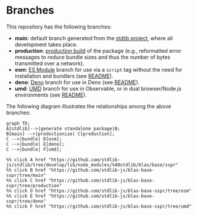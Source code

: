 <!--

@license Apache-2.0

Copyright (c) 2022 The Stdlib Authors.

Licensed under the Apache License, Version 2.0 (the "License");
you may not use this file except in compliance with the License.
You may obtain a copy of the License at

    http://www.apache.org/licenses/LICENSE-2.0

Unless required by applicable law or agreed to in writing, software
distributed under the License is distributed on an "AS IS" BASIS,
WITHOUT WARRANTIES OR CONDITIONS OF ANY KIND, either express or implied.
See the License for the specific language governing permissions and
limitations under the License.

-->

# Branches

This repository has the following branches:

-   **main**: default branch generated from the [stdlib project][stdlib-url], where all development takes place.
-   **production**: [production build][production-url] of the package (e.g., reformatted error messages to reduce bundle sizes and thus the number of bytes transmitted over a network).
-   **esm**: [ES Module][esm-url] branch for use via a `script` tag without the need for installation and bundlers (see [README][esm-readme]).
-   **deno**: [Deno][deno-url] branch for use in Deno (see [README][deno-readme]).
-   **umd**: [UMD][umd-url] branch for use in Observable, or in dual browser/Node.js environments (see [README][umd-readme]).

The following diagram illustrates the relationships among the above branches:

```mermaid
graph TD;
A[stdlib]-->|generate standalone package|B;
B[main] -->|productionize| C[production];
C -->|bundle| D[esm];
C -->|bundle| E[deno];
C -->|bundle| F[umd];

%% click A href "https://github.com/stdlib-js/stdlib/tree/develop/lib/node_modules/%40stdlib/blas/base/sspr"
%% click B href "https://github.com/stdlib-js/blas-base-sspr/tree/main"
%% click C href "https://github.com/stdlib-js/blas-base-sspr/tree/production"
%% click D href "https://github.com/stdlib-js/blas-base-sspr/tree/esm"
%% click E href "https://github.com/stdlib-js/blas-base-sspr/tree/deno"
%% click F href "https://github.com/stdlib-js/blas-base-sspr/tree/umd"
```

[stdlib-url]: https://github.com/stdlib-js/stdlib/tree/develop/lib/node_modules/%40stdlib/blas/base/sspr
[production-url]: https://github.com/stdlib-js/blas-base-sspr/tree/production
[deno-url]: https://github.com/stdlib-js/blas-base-sspr/tree/deno
[deno-readme]: https://github.com/stdlib-js/blas-base-sspr/blob/deno/README.md
[umd-url]: https://github.com/stdlib-js/blas-base-sspr/tree/umd
[umd-readme]: https://github.com/stdlib-js/blas-base-sspr/blob/umd/README.md
[esm-url]: https://github.com/stdlib-js/blas-base-sspr/tree/esm
[esm-readme]: https://github.com/stdlib-js/blas-base-sspr/blob/esm/README.md